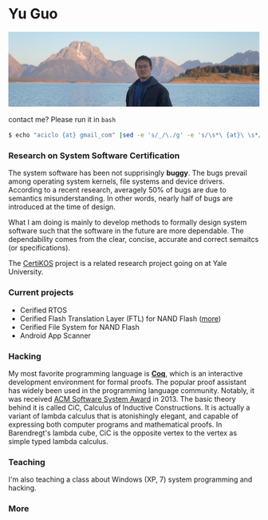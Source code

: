 # Yu Guo

![Grand Teton](me/me.png)

contact me? Please run it in `bash`

```bash
$ echo "aciclo {at} gmail_com" |sed -e 's/_/\./g' -e 's/\s*\ {at}\ \s*/@/'
```

### Research on System Software Certification

The system software has been not supprisingly **buggy**. The bugs prevail among operating system kernels, file systems and device drivers. According to a recent research, averagely 
50% of bugs are due to semantics misunderstanding. In other words, nearly half of bugs are introduced at the time of design. 

What I am doing is mainly to develop methods to formally design system software such that the software in the future are more dependable. The dependability comes from the clear, concise, accurate and correct semaitcs (or specifications). 

The [CertiKOS](http://flint.cs.yale.edu/certikos/) project is a related research project going on at Yale University. 

### Current projects

+ Cerified RTOS
+ Cerified Flash Translation Layer (FTL) for NAND Flash ([more](veriFTL.html))
+ Cerified File System for NAND Flash
+ Android App Scanner

### Hacking 

My most favorite programming language is **[Coq](https://coq.inria.fr/)**, which is an interactive development environment for formal proofs. The popular proof assistant has widely been used in the programming language community. Notably, it was received [ACM Software System Award](http://awards.acm.org/software_system/) in 2013. The basic theory behind it is called CiC, Calculus of Inductive Constructions. It is actually a variant of lambda calculus that is atonishingly elegant, and capable of expressing both computer programs and mathematical proofs. In Barendregt's lambda cube, CiC is the opposite vertex to the vertex as simple typed lambda calculus. 

### Teaching 

I'm also teaching a class about Windows (XP, 7) system programming and hacking. 

### More